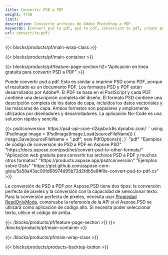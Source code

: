 ```yaml
---
title: Convertir PSD a PDF
weight: 7730
limit: 
description: Convierte archivos de Adobe PhotoShop a PDF
keywords: [convert psd to pdf, psd to pdf, conversion to pdf, create pdf from psd, print psd as pdf]
url: convert/to-pdf/
---
```


{{< blocks/products/pf/main-wrap-class >}}

{{< blocks/products/pf/main-container >}}

{{< blocks/products/pf/feature-page-section h2="Aplicación en línea gratuita para convertir PSD a PDF" >}}
<p>Puede convertir psd a pdf. Esto es similar a imprimir PSD como PDF, porque el resultado es un documento PDF. Los formatos PSD y PDF están desarrollados por Adobe®. El PDF se basa en el PostScript y cada PDF contiene una descripción completa del diseño. El formato PSD contiene una descripción completa de los datos de capa, incluidos los datos vectoriales y las máscaras de capa. Ambos formatos son populares y ampliamente utilizados por diseñadores y desarrolladores. La aplicación No-Code es una solución rápida y sencilla.</p>
{{< psd/conversion `https://psd-api-core-rl2ajsbv.k8s.dynabic.com/` 
`    using (PsdImage image = (PsdImage)Image.Load(sourceFileName))
    {
        image.Save(sourceFileName + ".pdf", new PdfOptions());
    }` 
	"pdf" 
"Ejemplos de código de conversión de PSD a PDF en Aspose.PSD"  "https://docs.aspose.com/psd/net/convert-psd-to-other-formats/" 
"Aplicación web gratuita para convertir tus archivos PSD a PDF y muchos otros formatos" "https://products.aspose.app/psd/conversion" 
"Ejemplos sobre Gists" "https://gist.github.com/aspose-com-gists/5a58a43ac00fd68974d95b72d2fdb5e8#file-convert-psd-to-pdf-cs" >}}
<p>La conversión de PSD a PDF por Aspose.PSD tiene dos tipos: la conversión perfecta de píxeles y la conversión con la capacidad de seleccionar texto. Para la conversión perfecta de píxeles, necesita usar <a href="https://reference.aspose.com/psd/net/aspose.psd.imageloadoptions/psdloadoptions/readonlymode/">Propiedad ReadOnlyMode</a>, compruebe la referencia de la API si el Aspose.PSD se utilizará como aplicación de código alto. Si necesita poder seleccionar texto, utilice el código de arriba.</p>
{{< /blocks/products/pf/feature-page-section >}}
{{< /blocks/products/pf/main-container >}}


{{< /blocks/products/pf/main-wrap-class >}}

{{< blocks/products/products-backtop-button >}}
